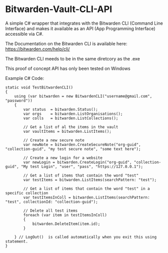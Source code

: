 # Bitwarden-Vault-CLI-API

A simple C# wrapper that integrates with the Bitwarden CLI (Command Line Interface) and makes it available as an API (App Programming Interface) accessible via C#.

The Documentation on the Bitwarden CLI is available here: https://bitwarden.com/help/cli/

The Bitwarden CLI meeds to be in the same diretcory as the .exe

This proof of concept API has only been tested on Windows

Example C# Code:

    static void TestBitwardenCLI()
    {
        using (var bitwarden = new BitwardenCLI("username@gmail.com", "password"))
        {
            var status  = bitwarden.Status();
            var orgs    = bitwarden.ListOrganisations();
            var colls   = bitwarden.ListCollections();
        
            // Get a list of al the items in the vault
            var vaultItems = bitwarden.ListItems();

            // Create a new secure note
            var newNote = bitwarden.CreateSecureNote("org-guid", "collection-guid", "my test secure note", "some text here");

            // Create a new login for a website
            var newLogin = bitwarden.CreateLogin("org-guid", "collection-guid", "My test Login", "user", "pass", "https://127.0.0.1");

            // Get a list of items that contain the word "test"
            var testItems = bitwarden.ListItems(searchPattern: "test");
        
            // Get a list of items that contain the word "test" in a specific collection
            var testItemsInColl = bitwarden.ListItems(searchPattern: "test", collectionId: "collection-guid");

            // Delete all test items
            foreach (var item in testItemsInColl)
            {
                bitwarden.DeleteItem(item.id);
            }

        } // LogOut()  is called automatically when you exit this using statement.
    }
